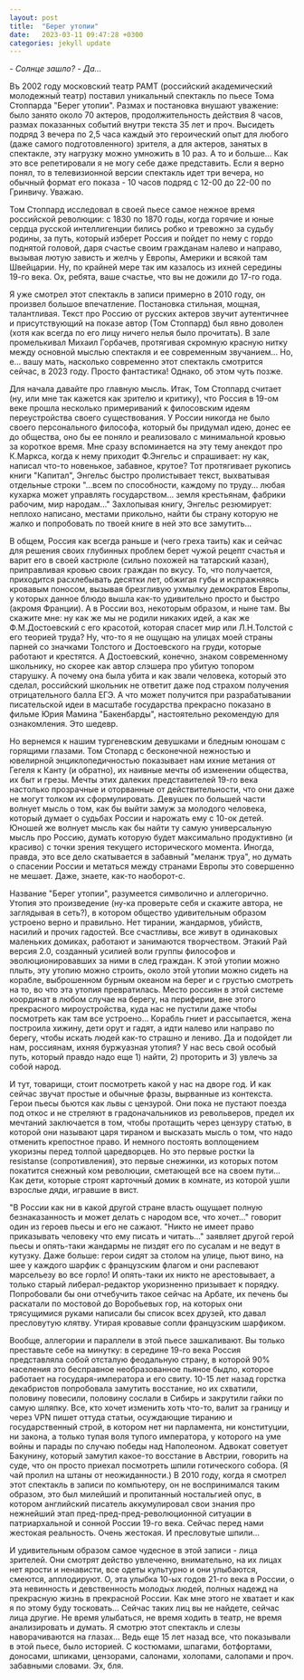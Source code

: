 ```yaml
---
layout: post
title:  "Берег утопии"
date:   2023-03-11 09:47:28 +0300
categories: jekyll update
---
```

*- Солнце зашло?*
*- Да...*


Въ 2002 году московский театр РАМТ (российский академический молодежный театр) поставил уникальный спектакль по пьесе Тома Стоппарда "Берег утопии". Размах и постановка внушают уважение: было занято около 70 актеров, продолжительность действия 8 часов, размах показанных событий внутри текста 35 лет и проч. Высидеть подряд 3 вечера по 2,5 часа каждый это героический опыт для любого (даже самого подготовленного) зрителя, а для актеров, занятых в спектакле, эту нагрузку можно умножить в 10 раз. А то и больше... Как это все репетировали я не могу себе даже представить. Если я верно понял, то в телевизионной версии спектакль идет три вечера, но обычный формат его показа - 10 часов подряд с 12-00 до 22-00 по Гринвичу. Уважаю.

Том Стоппард исследовал в своей пьесе самое нежное время российской революции: с 1830 по 1870 годы, когда горячие и юные сердца русской интеллигенции бились робко и тревожно за судьбу родины, за путь, который изберет Россия и пойдет по нему с гордо поднятой головой, даря счастье своим гражданам налево и направо, вызывая лютую зависть и желчь у Европы, Америки и всякой там Швейцарии. Ну, по крайней мере так им казалось из ихней середины 19-го века. Ох, ребята, ваше счастье, что вы не дожили до 17-го года.

Я уже смотрел этот спектакль в записи примерно в 2010 году, он произвел большое впечатление. Постановка стильная, мощная, талантливая. Текст про Россию от русских актеров звучит аутентичнее и присутствующий на показе автор (Том Стоппард) был явно доволен (хотя как всегда по его лицу ничего нелья было прочитать). В зале промелькивал Михаил Горбачев, протягивая скромную красную нитку между основной мыслью спектакля и ее современным звучанием... Но, е... вашу мать, насколько современно этот спектакль смотрится сейчас, в 2023 году. Просто фантастика! Однако, об этом чуть позже.

Для начала давайте про главную мысль. Итак, Том Стоппард считает (ну, или мне так кажется как зрителю и критику), что Россия в 19-ом веке прошла несколько примериваний к филосовским идеям переустройства своего существования. У России никогда не было своего персонального философа, который бы придумал идею, донес ее до общества, оно бы ее поняло и реализовало с минимальной кровью за короткое время. Мне сразу вспоминается на эту тему анекдот про К.Маркса, когда к нему приходит Ф.Энгельс и спрашивает: ну как, написал что-то новенькое, забавное, крутое? Тот протягивает рукопись книги "Капитал", Энгельс быстро пролистывает текст, выхватывая отдельные строки "...всем по способности, каждому по труду... любая кухарка может управлять государством... земля крестьянам, фабрики рабочим, мир народам..." Захлопывая книгу, Энгельс резюмирует: неплохо написано, местами прикольно, найти бы страну которую не жалко и попробовать по твоей книге в ней это все замутить...

В общем, Россия как всегда раньше и (чего греха таить) как и сейчас для решения своих глубинных проблем берет чужой рецепт счастья и варит его в своей кастрюле (сильно похожей на татарский казан), приправливая кровью своих граждан по вкусу. То, что получается, приходится расхлебывать десятки лет, обжигая губы и испражняясь кровавым поносом, вызывая брезгливую ухмылку демократов Европы, у которых данное блюдо вышла как-то удивительно просто и быстро (акромя Франции). А в России воз, некоторым образом, и ныне там. Вы скажите мне: ну как же мы не родили никаких идей, а как же Ф.М.Достоевский с его красотой, которая спасет мир или Л.Н.Толстой с его теорией труда? Ну, что-то я не ощущаю на улицах моей страны парней со значками Толстого и Достоевского на груди, которые работают и крестятся. А Достоевский, конечно, знаком современному школьнику, но скорее как автор слэшера про убитую топором старушку. А почему она была убита и как звали человека, который это сделал, российский школьник не ответит даже под страхом получения отрицательного балла ЕГЭ. А что может получится при разрабатывании писательской идеи в масштабе государства прекрасно показано в фильме Юрия Мамина "Бакенбарды", настоятельно рекомендую для ознакомления. Это шедевр.

Но вернемся к нашим тургеневским девушками и бледным юношам с горящими глазами. Том Стопард с бесконечной нежностью и ювелирной энциклопедичностью показывает нам ихние метания от Гегеля к Канту (и обратно), их наивные мечты об изменении общества, их быт и грезы. Мечты этих далеких представителей 19-го века настолько прозрачные и оторванные от действительности, что они даже не могут толком их сформулировать. Девушек по большей части волнует мысль о том, как бы выйти замуж за молодого человека, который думает о судьбах России и нарожать ему с 10-ок детей. Юношей же волнует мысль как бы найти ту самую универсальную мысль про Россию, думать которую будет максимально продуктивно (и красиво) с точки зрения текущего исторического момента. Иногда, правда, это все дело скатывается в забавный "меланж труа", но думать о спасении России и метаться между странами Европы это совершенно не мешает. Даже, знаете, как-то наоборот-с. 

Название "Берег утопии", разумеется символично и аллегорично. Утопия это произведение (ну-ка проверьте себя и скажите автора, не заглядывая в сеть?), в котором общество удивительным образом устроено верно и правильно. Нет тирании, жандармов, убийств, насилий и прочих гадостей. Все счастливы, все живут в одинаковых маленьких домиках, работают и занимаются творчеством. Этакий Рай версия 2.0, созданный усилией воли группы философов и эволюционировавших за ними в след граждан. К этой утопии можно плыть, эту утопию можно строить, около этой утопии можно сидеть на корабле, выброшенном бурным океаном на берег и с грустью смотреть на то, во что эта утопия превратилась. Место россиян в этой системе координат в любом случае на берегу, на периферии, вне этого прекрасного мироустройства, куда нас не пустили даже чтобы посмотреть как там все устроено... Корабль гниет и рассыпается, жена построила хижину, дети орут и гадят, а идти налево или направо по берегу, чтобы искать людей как-то страшно и лениво. Да и подойдет ли нам, россиянам, ихняя буржуазная утопия? У нас весь свой особый путь, который правдо надо еще 1) найти, 2) проторить и 3) увлечь за собой народ.

И тут, товарищи, стоит посмотреть какой у нас на дворе год. И как сейчас звучат простые и обычные фразы, вырванные из контекста. Герои пьесы бьются как львы с цензурой. Они пока не пустают поезда под откос и не стреляют в градоначальников из револьверов, предел их мечтаний заключается в том, чтобы протащить через цензуру статью, в которой они называют царя тираном и высказать мысль о том, что надо отменить крепостное право. И немного постоять воплощением укоризны перед толпой царедворцев. Но это первые ростки la resistanse (сопротивления), это первые снежинки, из которых потом покатится снежный ком революции, сметающей все на своем пути... Как дети, которые строят карточный домик в комнате, из которой ушли взрослые дяди, игравшие в вист.

"В России как ни в какой другой стране власть ощущает полную безнаказанность и может делать с народом все, что хочет..." говорит один из героев пьесы и его не сажают. "Никто не имеет право приказывать человеку что ему писать и читать..." заявляет другой герой пьесы и опять-таки жандармы не пиздят его по сусалам и не ведут в кутузку. Даже больше: герои сидят за столом на улице, пьют вино, на шее у каждого шарфик с французским флагом и они распевают марсельезу во все горло! И опять-таки их никто не арестовывает, а только старый либерал-редактор укоризненно призывает к порядку. Попробовали бы они отчебучить такое сейчас на Арбате, их печень бы раскатали по мостовой до Воробьевых гор, на которых они трясущимися руками написали бы список всех друзей, кто давал пресловутую клятву. Утирая кровавые сопли французским шарфиком.

Вообще, аллегории и параллели в этой пьесе зашкаливают. Вы только преставьте себе на минутку: в середине 19-го века Россия представляла собой отсталую феодальную страну, в которой 90% населения это бесправное необразованное пьяное быдло, которое работает на государя-императора и его свиту. 10-15 лет назад горстка декабристов попробовала замутить восстание, но их схватили, половину повесили, половину сослали в Сибирь и закрутили гайки по самую шляпку. Все, кто хочет изменить хоть что-то, валит за границу и через VPN пишет оттуда статьи, осуждающие тиранию и государственный строй, в котором нет ни парламента, ни конституции, ни закона, а только тупая воля тупого императора, у которого на уме войны и парады по случаю победы над Наполеоном. Адвокат советует Бакунину, который замутил какое-то восстание в Австрии, говорить на суде, что он просто приехал посмотреть шпили готического собора. (Я чай пролил на штаны от неожиданности.) В 2010 году, когда я смотрел этот спектакль в записи по компьютеру, он не воспринимался таким образом, это был милейший и пропитанный ностальгией опус, в котором английский писатель аккумулировал свои знания про нежнейший этап пред-пред-пред-революционной ситуации в патриархальной и сонной России 19-го века. Сейчас перед нами жестокая реальность. Очень жестокая. И пресловутые шпили... 

И удивительным образом самое чудесное в этой записи - лица зрителей. Они смотрят действо увлеченно, внимательно, на их лицах нет ярости и ненависти, все одеты культурно и они улыбаются, смеются, апплодируют. О, эта улыбка 10-ых годов 21-го века в России, о эта невинность и девственность молодых людей, полных надежд на прекрасную жизнь в прекрасной России. Как мне этого не хватает и как я по этому буду тосковать... Сейчас таких лиц вы не найдете, сейчас лица другие. Не время улыбаться, не время ходить в театр, не время анализировать и думать. Я смотрю этот спектакль и слезы наворачиваются на глазах... Ведь еще 15 лет назад все, что показывали в этой пьесе, было историей. С костюмами, шпагами, ботфортами, доносами, шпиками, цензорами, салонами, холопами, салопами и проч. забавными словами. Эх, бля. 
